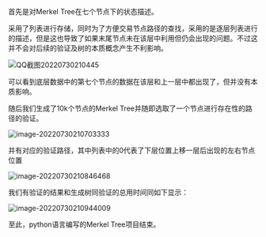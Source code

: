 首先是对Merkel Tree在七个节点下的状态描述。

采用了列表进行存储，同时为了方便交易节点路径的查找，采用的是逐层列表进行的描述，但是这也导致了如果末尾节点未在该层中利用但仍会出现的问题。不过这并不会对后续的验证及树的本质概念产生不利影响。

![QQ截图20220730210445](C:\Users\wcy\Desktop\QQ截图20220730210445.png)

可以看到底层数据中的第七个节点的数据在该层和上一层中都出现了，但并没有本质影响。

随后我们生成了10k个节点的Merkel Tree并随即选取了一个节点进行存在性的路径的验证。

![image-20220730210703333](C:\Users\wcy\AppData\Roaming\Typora\typora-user-images\image-20220730210703333.png)

并有对应的验证路径，其中列表中的0代表了下层位置上移一层后出现的左右节点位置

![image-20220730210846468](C:\Users\wcy\AppData\Roaming\Typora\typora-user-images\image-20220730210846468.png)

我们有验证的结果和生成树同验证的总用时间同如下显示：

![image-20220730210944009](C:\Users\wcy\AppData\Roaming\Typora\typora-user-images\image-20220730210944009.png)

至此，python语言编写的Merkel Tree项目结束。